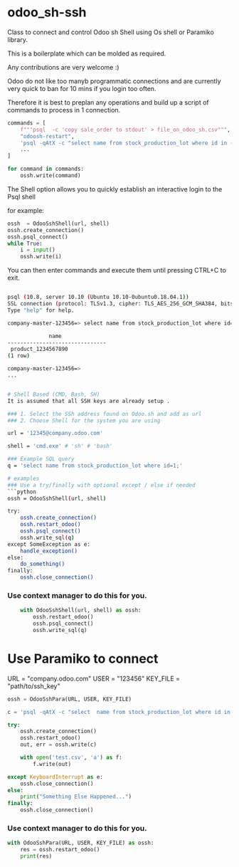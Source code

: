 # odoo_sh-ssh
Class to connect and control Odoo sh Shell using Os shell or Paramiko library.

This is a boilerplate which can be molded as required.

Any contributions are very welcome :)

Odoo do not like too manyb programmatic connections and are currently very quick to ban for 10 mins if you login too often.

Therefore it is best to preplan any operations and build up a script of commands to process in 1 connection.

```python
commands = [
    f"""psql  -c 'copy sale_order to stdout' > file_on_odoo_sh.csv""",
    "odoosh-restart",
    'psql -qAtX -c "select name from stock_production_lot where id in (1, 2, 3, 4);"',
    ...
]

for command in commands:
    ossh.write(command)
```


The Shell option allows you to quickly establish an interactive login to the Psql shell

for example:

```python
ossh  = OdooSshShell(url, shell)
ossh.create_connection()
ossh.psql_connect()
while True:
    i = input()
    ossh.write(i)

```

You can then enter commands and execute them until pressing CTRL+C to exit.

```bash

psql (10.8, server 10.10 (Ubuntu 10.10-0ubuntu0.18.04.1))
SSL connection (protocol: TLSv1.3, cipher: TLS_AES_256_GCM_SHA384, bits: 256, compression: off)
Type "help" for help.

company-master-123456=> select name from stock_production_lot where id=1;

             name
-------------------------------
 product_1234567890
(1 row)

company-master-123456=>
...


# Shell Based (CMD, Bash, SH)
It is assumed that all SSH keys are already setup .

### 1. Select the SSh address found on Odoo.sh and add as url
### 2. Choose Shell for the system you are using

url = '12345@company.odoo.com' 

shell = 'cmd.exe' # 'sh' # 'bash'

### Example SQL query
q = 'select name from stock_production_lot where id=1;'

# examples
### Use a try/finally with optional except / else if needed
```python
ossh = OdooSshShell(url, shell)

try:
    ossh.create_connection()    
    ossh.restart_odoo()
    ossh.psql_connect()
    ossh.write_sql(q)
except SomeException as e:
    handle_exception()
else:
    do_something()
finally:
    ossh.close_connection()

```

### Use context manager to do this for you.
```python
    with OdooSshShell(url, shell) as ossh:
        ossh.restart_odoo()
        ossh.psql_connect()
        ossh.write_sql(q)
```

# Use Paramiko to connect
URL = "company.odoo.com"
USER = "123456"
KEY_FILE = "path/to/ssh_key"


```python
ossh = OdooSshPara(URL, USER, KEY_FILE)

c = 'psql -qAtX -c "select  name from stock_production_lot where id in (1, 2, 3, 4);"'

try:
    ossh.create_connection()
    ossh.restart_odoo()
    out, err = ossh.write(c)

    with open('test.csv', 'a') as f:
        f.write(out)

except KeyboardInterrupt as e:
    ossh.close_connection()
else:
    print("Something Else Happened...")
finally:
    ossh.close_connection()
```

### Use context manager to do this for you.
```python
with OdooSshPara(URL, USER, KEY_FILE) as ossh:
    res = ossh.restart_odoo()
    print(res)
```